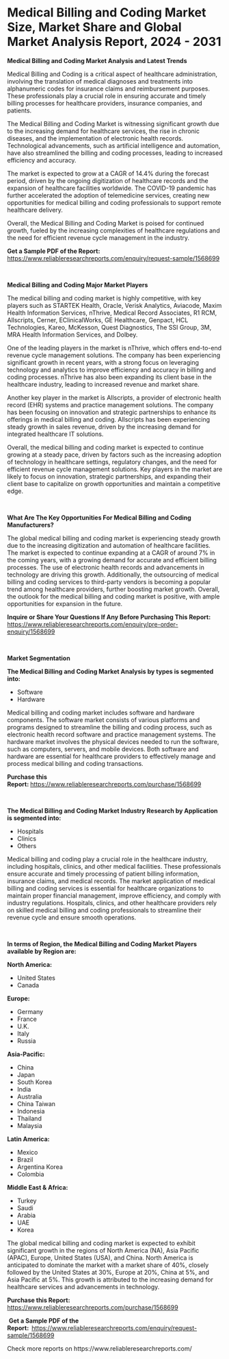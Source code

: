 <p><h1>Medical Billing and Coding Market Size, Market Share and Global Market Analysis Report, 2024 - 2031</h1></p><p><strong>Medical Billing and Coding Market Analysis and Latest Trends</strong></p>
<p><p>Medical Billing and Coding is a critical aspect of healthcare administration, involving the translation of medical diagnoses and treatments into alphanumeric codes for insurance claims and reimbursement purposes. These professionals play a crucial role in ensuring accurate and timely billing processes for healthcare providers, insurance companies, and patients.</p><p>The Medical Billing and Coding Market is witnessing significant growth due to the increasing demand for healthcare services, the rise in chronic diseases, and the implementation of electronic health records. Technological advancements, such as artificial intelligence and automation, have also streamlined the billing and coding processes, leading to increased efficiency and accuracy.</p><p>The market is expected to grow at a CAGR of 14.4% during the forecast period, driven by the ongoing digitization of healthcare records and the expansion of healthcare facilities worldwide. The COVID-19 pandemic has further accelerated the adoption of telemedicine services, creating new opportunities for medical billing and coding professionals to support remote healthcare delivery.</p><p>Overall, the Medical Billing and Coding Market is poised for continued growth, fueled by the increasing complexities of healthcare regulations and the need for efficient revenue cycle management in the industry.</p></p>
<p><strong>Get a Sample PDF of the Report:&nbsp;</strong> <a href="https://www.reliableresearchreports.com/enquiry/request-sample/1568699">https://www.reliableresearchreports.com/enquiry/request-sample/1568699</a></p>
<p>&nbsp;</p>
<p><strong>Medical Billing and Coding Major Market Players</strong></p>
<p><p>The medical billing and coding market is highly competitive, with key players such as STARTEK Health, Oracle, Verisk Analytics, Aviacode, Maxim Health Information Services, nThrive, Medical Record Associates, R1 RCM, Allscripts, Cerner, EClinicalWorks, GE Healthcare, Genpact, HCL Technologies, Kareo, McKesson, Quest Diagnostics, The SSI Group, 3M, MRA Health Information Services, and Dolbey.</p><p>One of the leading players in the market is nThrive, which offers end-to-end revenue cycle management solutions. The company has been experiencing significant growth in recent years, with a strong focus on leveraging technology and analytics to improve efficiency and accuracy in billing and coding processes. nThrive has also been expanding its client base in the healthcare industry, leading to increased revenue and market share.</p><p>Another key player in the market is Allscripts, a provider of electronic health record (EHR) systems and practice management solutions. The company has been focusing on innovation and strategic partnerships to enhance its offerings in medical billing and coding. Allscripts has been experiencing steady growth in sales revenue, driven by the increasing demand for integrated healthcare IT solutions.</p><p>Overall, the medical billing and coding market is expected to continue growing at a steady pace, driven by factors such as the increasing adoption of technology in healthcare settings, regulatory changes, and the need for efficient revenue cycle management solutions. Key players in the market are likely to focus on innovation, strategic partnerships, and expanding their client base to capitalize on growth opportunities and maintain a competitive edge.</p></p>
<p>&nbsp;</p>
<p><strong>What Are The Key Opportunities For Medical Billing and Coding Manufacturers?</strong></p>
<p><p>The global medical billing and coding market is experiencing steady growth due to the increasing digitization and automation of healthcare facilities. The market is expected to continue expanding at a CAGR of around 7% in the coming years, with a growing demand for accurate and efficient billing processes. The use of electronic health records and advancements in technology are driving this growth. Additionally, the outsourcing of medical billing and coding services to third-party vendors is becoming a popular trend among healthcare providers, further boosting market growth. Overall, the outlook for the medical billing and coding market is positive, with ample opportunities for expansion in the future.</p></p>
<p><strong>Inquire or Share Your Questions If Any Before Purchasing This Report:</strong> <a href="https://www.reliableresearchreports.com/enquiry/pre-order-enquiry/1568699">https://www.reliableresearchreports.com/enquiry/pre-order-enquiry/1568699</a></p>
<p>&nbsp;</p>
<p><strong>Market Segmentation</strong></p>
<p><strong>The Medical Billing and Coding Market Analysis by types is segmented into:</strong></p>
<p><ul><li>Software</li><li>Hardware</li></ul></p>
<p><p>Medical billing and coding market includes software and hardware components. The software market consists of various platforms and programs designed to streamline the billing and coding process, such as electronic health record software and practice management systems. The hardware market involves the physical devices needed to run the software, such as computers, servers, and mobile devices. Both software and hardware are essential for healthcare providers to effectively manage and process medical billing and coding transactions.</p></p>
<p><strong>Purchase this Report:&nbsp;</strong><a href="https://www.reliableresearchreports.com/purchase/1568699">https://www.reliableresearchreports.com/purchase/1568699</a></p>
<p>&nbsp;</p>
<p><strong>The Medical Billing and Coding Market Industry Research by Application is segmented into:</strong></p>
<p><ul><li>Hospitals</li><li>Clinics</li><li>Others</li></ul></p>
<p><p>Medical billing and coding play a crucial role in the healthcare industry, including hospitals, clinics, and other medical facilities. These professionals ensure accurate and timely processing of patient billing information, insurance claims, and medical records. The market application of medical billing and coding services is essential for healthcare organizations to maintain proper financial management, improve efficiency, and comply with industry regulations. Hospitals, clinics, and other healthcare providers rely on skilled medical billing and coding professionals to streamline their revenue cycle and ensure smooth operations.</p></p>
<p>&nbsp;</p>
<p><strong>In terms of Region, the Medical Billing and Coding Market Players available by Region are:</strong></p>
<p>
    <p> <strong> North America: </strong>
        <ul>
            <li>United States</li>
            <li>Canada</li>
        </ul>
        </p> 
    <p> <strong> Europe: </strong>
        <ul>
            <li>Germany</li>
            <li>France</li>
            <li>U.K.</li>
            <li>Italy</li>
            <li>Russia</li>
        </ul>
        </p> 
    <p> <strong> Asia-Pacific: </strong>
        <ul>
            <li>China</li>
            <li>Japan</li>
            <li>South Korea</li>
            <li>India</li>
            <li>Australia</li>
            <li>China Taiwan</li>
            <li>Indonesia</li>
            <li>Thailand</li>
            <li>Malaysia</li>
        </ul>
        </p> 
    <p> <strong> Latin America: </strong>
        <ul>
            <li>Mexico</li>
            <li>Brazil</li>
            <li>Argentina Korea</li>
            <li>Colombia</li>
        </ul>
        </p> 
    <p> <strong> Middle East & Africa: </strong>
        <ul>
            <li>Turkey</li>
            <li>Saudi</li>
            <li>Arabia</li>
            <li>UAE</li>
            <li>Korea</li>
        </ul>
    </p>
    </p>
<p><p>The global medical billing and coding market is expected to exhibit significant growth in the regions of North America (NA), Asia Pacific (APAC), Europe, United States (USA), and China. North America is anticipated to dominate the market with a market share of 40%, closely followed by the United States at 30%, Europe at 20%, China at 5%, and Asia Pacific at 5%. This growth is attributed to the increasing demand for healthcare services and advancements in technology.</p></p>
<p><strong>Purchase this Report: </strong><a href="https://www.reliableresearchreports.com/purchase/1568699">https://www.reliableresearchreports.com/purchase/1568699</a></p>
<p>&nbsp;<strong>Get a Sample PDF of the Report:&nbsp;&nbsp;</strong><a href="https://www.reliableresearchreports.com/enquiry/request-sample/1568699">https://www.reliableresearchreports.com/enquiry/request-sample/1568699</a></p>
<p><strong></strong></p>
<p>Check more reports on https://www.reliableresearchreports.com/</p>